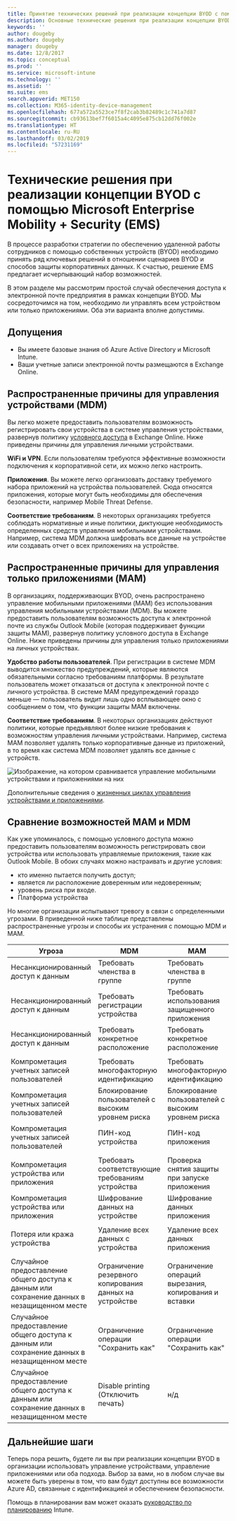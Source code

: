 ```yaml
---
title: Принятие технических решений при реализации концепции BYOD с помощью Enterprise Mobility + Security
description: Основные технические решения при реализации концепции BYOD и организации защиты корпоративных данных с помощью решения Microsoft Enterprise Mobility + Security.
keywords: ''
author: dougeby
ms.author: dougeby
manager: dougeby
ms.date: 12/8/2017
ms.topic: conceptual
ms.prod: ''
ms.service: microsoft-intune
ms.technology: ''
ms.assetid: ''
ms.suite: ems
search.appverid: MET150
ms.collection: M365-identity-device-management
ms.openlocfilehash: 677a572a5523ce7f8f2cab3b82489c1c741a7d87
ms.sourcegitcommit: cb93613bef7f6015a4c4095e875cb12dd76f002e
ms.translationtype: HT
ms.contentlocale: ru-RU
ms.lasthandoff: 03/02/2019
ms.locfileid: "57231169"
---
```

# <a name="technology-decisions-for-enabling-byod-with-microsoft-enterprise-mobility--security-ems"></a>Технические решения при реализации концепции BYOD с помощью Microsoft Enterprise Mobility + Security (EMS)

В процессе разработки стратегии по обеспечению удаленной работы сотрудников с помощью собственных устройств (BYOD) необходимо принять ряд ключевых решений в отношении сценариев BYOD и способов защиты корпоративных данных. К счастью, решение EMS предлагает исчерпывающий набор возможностей.  

В этом разделе мы рассмотрим простой случай обеспечения доступа к электронной почте предприятия в рамках концепции BYOD. Мы сосредоточимся на том, необходимо ли управлять всем устройством или только приложениями. Оба эти варианта вполне допустимы.

## <a name="assumptions"></a>Допущения
* Вы имеете базовые знания об Azure Active Directory и Microsoft Intune.
* Ваши учетные записи электронной почты размещаются в Exchange Online.

## <a name="common-reasons-to-manage-the-device-mdm"></a>Распространенные причины для управления устройствами (MDM)
Вы легко можете предоставить пользователям возможность регистрировать свои устройства в системе управления устройствами, развернув политику [условного доступа](https://docs.microsoft.com/azure/active-directory/active-directory-conditional-access-azure-portal) в Exchange Online. Ниже приведены причины для управления личными устройствами.

**WiFi и VPN**. Если пользователям требуются эффективные возможности подключения к корпоративной сети, их можно легко настроить.

**Приложения**. Вы можете легко организовать доставку требуемого набора приложений на устройства пользователей. Сюда относятся приложения, которые могут быть необходимы для обеспечения безопасности, например Mobile Threat Defense.

**Соответствие требованиям**. В некоторых организациях требуется соблюдать нормативные и иные политики, диктующие необходимость определенных средств управления мобильными устройствами. Например, система MDM должна шифровать все данные на устройстве или создавать отчет о всех приложениях на устройстве.

## <a name="common-reasons-to-only-manage-the-apps-mam"></a>Распространенные причины для управления только приложениями (MAM)
В организациях, поддерживающих BYOD, очень распространено управление мобильными приложениями (MAM) без использования управления мобильными устройствами (MDM). Вы можете предоставить пользователям возможность доступа к электронной почте из службы Outlook Mobile (которая поддерживает функции защиты MAM), развернув политику условного доступа в Exchange Online. Ниже приведены причины для управления только приложениями на личных устройствах.

**Удобство работы пользователей**. При регистрации в системе MDM выводится множество предупреждений, которые являются обязательными согласно требованиям платформы. В результате пользователь может отказаться от доступа к электронной почте с личного устройства. В системе MAM предупреждений гораздо меньше — пользователь видит лишь одно всплывающее окно с сообщением о том, что функции защиты MAM включены.

**Соответствие требованиям**. В некоторых организациях действуют политики, которые предъявляют более низкие требования к возможностям управления личными устройствами. Например, система MAM позволяет удалять только корпоративные данные из приложений, в то время как система MDM позволяет удалять все данные с устройств.

![Изображение, на котором сравнивается управление мобильными устройствами и приложениями на них](./media/byod-app-device-mgmt.png)

Дополнительные сведения о [жизненных циклах управления устройствами и приложениями](introduction-device-app-lifecycles.md).

## <a name="mdm-vs-mam-capability-comparison"></a>Сравнение возможностей MAM и MDM
Как уже упоминалось, с помощью условного доступа можно предоставить пользователям возможность регистрировать свои устройства или использовать управляемые приложения, такие как Outlook Mobile. В обоих случаях можно настраивать и другие условия:

* кто именно пытается получить доступ;
* является ли расположение доверенным или недоверенным;
*   уровень риска при входе.
* Платформа устройства

Но многие организации испытывают тревогу в связи с определенными угрозами.  В приведенной ниже таблице представлены распространенные угрозы и способы их устранения с помощью MDM и MAM.

| Угроза   |   MDM  |   MAM  |
|------------|--------|--------|
|Несанкционированный доступ к данным | Требовать членства в группе | Требовать членства в группе |
|Несанкционированный доступ к данным | Требовать регистрации устройства | Требовать использования защищенного приложения |
|Несанкционированный доступ к данным | Требовать конкретное расположение | Требовать конкретное расположение |
| | | |
|Компрометация учетных записей пользователей| Требовать многофакторную идентификацию | Требовать многофакторную идентификацию|
|Компрометация учетных записей пользователей | Блокирование пользователей с высоким уровнем риска | Блокирование пользователей с высоким уровнем риска |
|Компрометация учетных записей пользователей | ПИН-код устройства | ПИН-код приложения |
| | | |
| Компрометация устройства или приложения | Требовать соответствующие требованиям устройства | Проверка снятия защиты при запуске приложения |
| Компрометация устройства или приложения | Шифрование данных на устройстве | Шифрование данных приложения |
| | | |
|Потеря или кража устройства | Удаление всех данных с устройства | Удаление всех данных приложения|
| | | |
| Случайное предоставление общего доступа к данным или сохранение данных в незащищенном месте | Ограничение резервного копирования данных на устройстве | Ограничение операций вырезания, копирования и вставки|
| Случайное предоставление общего доступа к данным или сохранение данных в незащищенном месте | Ограничение операции "Сохранить как" | Ограничение операции "Сохранить как" |
|Случайное предоставление общего доступа к данным или сохранение данных в незащищенном месте | Disable printing (Отключить печать) | н/д|

## <a name="next-steps"></a>Дальнейшие шаги
Теперь пора решить, будете ли вы при реализации концепции BYOD в организации использовать управление устройствами, управление приложениями или оба подхода. Выбор за вами, но в любом случае вы можете быть уверены в том, что вам будут доступны все возможности Azure AD, связанные с идентификацией и обеспечением безопасности.  

Помощь в планировании вам может оказать [руководство по планированию](planning-guide.md) Intune.
